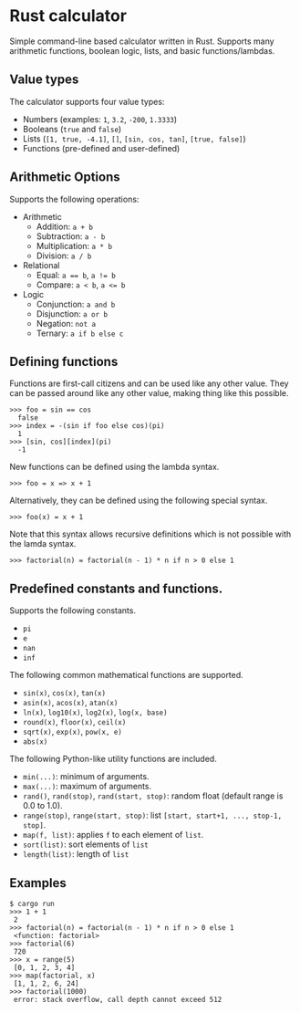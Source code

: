 # Rust calculator

Simple command-line based calculator written in Rust. Supports many arithmetic functions, boolean logic, lists, and basic functions/lambdas.

## Value types

The calculator supports four value types:

* Numbers (examples: `1`, `3.2`, `-200`, `1.3333`) 
* Booleans (`true` and `false`)
* Lists (`[1, true, -4.1]`, `[]`, `[sin, cos, tan]`, `[true, false]`)
* Functions (pre-defined and user-defined)

## Arithmetic Options

Supports the following operations:

* Arithmetic
    * Addition: `a + b`
    * Subtraction: `a - b`
    * Multiplication: `a * b`
    * Division: `a / b`
* Relational
    * Equal: `a == b`, `a != b`
    * Compare: `a < b`, `a <= b`
* Logic
    * Conjunction: `a and b`
    * Disjunction: `a or b`
    * Negation: `not a`
    * Ternary: `a if b else c`


## Defining functions
Functions are first-call citizens and can be used like any other value.
They can be passed around like any other value, making thing like this possible.

```
>>> foo = sin == cos
  false
>>> index = -(sin if foo else cos)(pi)
  1  
>>> [sin, cos][index](pi)
  -1
```


New functions can be defined using the lambda syntax.

```
>>> foo = x => x + 1
```

Alternatively, they can be defined using the following special syntax.

```
>>> foo(x) = x + 1
```

Note that this syntax allows recursive definitions which is not possible with the lamda syntax.

```
>>> factorial(n) = factorial(n - 1) * n if n > 0 else 1
```



## Predefined constants and functions.

Supports the following constants.

* `pi`
* `e`
* `nan`
* `inf`

The following common mathematical functions are supported.

* `sin(x)`, `cos(x)`, `tan(x)`
* `asin(x)`, `acos(x)`, `atan(x)`
* `ln(x)`, `log10(x)`, `log2(x)`, `log(x, base)`
* `round(x)`, `floor(x)`, `ceil(x)`
* `sqrt(x)`, `exp(x)`, `pow(x, e)`
* `abs(x)`

The following Python-like utility functions are included.

* `min(...)`: minimum of arguments.
* `max(...)`: maximum of arguments.
* `rand()`, `rand(stop)`, `rand(start, stop)`: random float (default range is 0.0 to 1.0).
* `range(stop)`, `range(start, stop)`: list `[start, start+1, ..., stop-1, stop]`.
* `map(f, list)`: applies `f` to each element of `list`.
* `sort(list)`: sort elements of `list`
* `length(list)`: length of `list`



## Examples

```
$ cargo run
>>> 1 + 1
 2
>>> factorial(n) = factorial(n - 1) * n if n > 0 else 1
 <function: factorial>
>>> factorial(6)
 720
>>> x = range(5)
 [0, 1, 2, 3, 4]
>>> map(factorial, x)
 [1, 1, 2, 6, 24]
>>> factorial(1000)
 error: stack overflow, call depth cannot exceed 512
```
